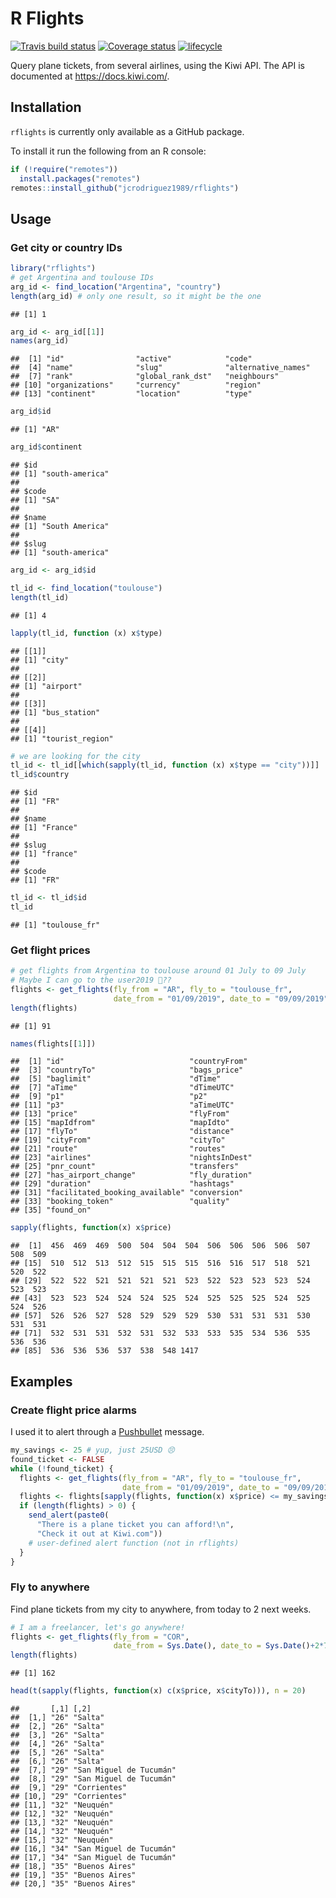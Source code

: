 R Flights
================

[![Travis build
status](https://travis-ci.org/jcrodriguez1989/rflights.svg?branch=master)](https://travis-ci.org/jcrodriguez1989/rflights)
[![Coverage
status](https://codecov.io/gh/jcrodriguez1989/rflights/branch/master/graph/badge.svg)](https://codecov.io/github/jcrodriguez1989/rflights?branch=master)
[![lifecycle](https://img.shields.io/badge/lifecycle-maturing-blue.svg)](https://www.tidyverse.org/lifecycle/#maturing)

Query plane tickets, from several airlines, using the Kiwi API. The API
is documented at <https://docs.kiwi.com/>.

## Installation

`rflights` is currently only available as a GitHub package.

To install it run the following from an R console:

``` r
if (!require("remotes"))
  install.packages("remotes")
remotes::install_github("jcrodriguez1989/rflights")
```

## Usage

### Get city or country IDs

``` r
library("rflights")
# get Argentina and toulouse IDs
arg_id <- find_location("Argentina", "country")
length(arg_id) # only one result, so it might be the one
```

    ## [1] 1

``` r
arg_id <- arg_id[[1]]
names(arg_id)
```

    ##  [1] "id"                "active"            "code"             
    ##  [4] "name"              "slug"              "alternative_names"
    ##  [7] "rank"              "global_rank_dst"   "neighbours"       
    ## [10] "organizations"     "currency"          "region"           
    ## [13] "continent"         "location"          "type"

``` r
arg_id$id
```

    ## [1] "AR"

``` r
arg_id$continent
```

    ## $id
    ## [1] "south-america"
    ## 
    ## $code
    ## [1] "SA"
    ## 
    ## $name
    ## [1] "South America"
    ## 
    ## $slug
    ## [1] "south-america"

``` r
arg_id <- arg_id$id

tl_id <- find_location("toulouse")
length(tl_id)
```

    ## [1] 4

``` r
lapply(tl_id, function (x) x$type)
```

    ## [[1]]
    ## [1] "city"
    ## 
    ## [[2]]
    ## [1] "airport"
    ## 
    ## [[3]]
    ## [1] "bus_station"
    ## 
    ## [[4]]
    ## [1] "tourist_region"

``` r
# we are looking for the city
tl_id <- tl_id[[which(sapply(tl_id, function (x) x$type == "city"))]]
tl_id$country
```

    ## $id
    ## [1] "FR"
    ## 
    ## $name
    ## [1] "France"
    ## 
    ## $slug
    ## [1] "france"
    ## 
    ## $code
    ## [1] "FR"

``` r
tl_id <- tl_id$id
tl_id
```

    ## [1] "toulouse_fr"

### Get flight prices

``` r
# get flights from Argentina to toulouse around 01 July to 09 July
# Maybe I can go to the user2019 🤔??
flights <- get_flights(fly_from = "AR", fly_to = "toulouse_fr",
                       date_from = "01/09/2019", date_to = "09/09/2019")
length(flights)
```

    ## [1] 91

``` r
names(flights[[1]])
```

    ##  [1] "id"                            "countryFrom"                  
    ##  [3] "countryTo"                     "bags_price"                   
    ##  [5] "baglimit"                      "dTime"                        
    ##  [7] "aTime"                         "dTimeUTC"                     
    ##  [9] "p1"                            "p2"                           
    ## [11] "p3"                            "aTimeUTC"                     
    ## [13] "price"                         "flyFrom"                      
    ## [15] "mapIdfrom"                     "mapIdto"                      
    ## [17] "flyTo"                         "distance"                     
    ## [19] "cityFrom"                      "cityTo"                       
    ## [21] "route"                         "routes"                       
    ## [23] "airlines"                      "nightsInDest"                 
    ## [25] "pnr_count"                     "transfers"                    
    ## [27] "has_airport_change"            "fly_duration"                 
    ## [29] "duration"                      "hashtags"                     
    ## [31] "facilitated_booking_available" "conversion"                   
    ## [33] "booking_token"                 "quality"                      
    ## [35] "found_on"

``` r
sapply(flights, function(x) x$price)
```

    ##  [1]  456  469  469  500  504  504  504  506  506  506  506  507  508  509
    ## [15]  510  512  513  512  515  515  515  516  516  517  518  521  520  522
    ## [29]  522  522  521  521  521  521  523  522  523  523  523  524  523  523
    ## [43]  523  523  524  524  524  525  524  525  525  525  524  525  524  526
    ## [57]  526  526  527  528  529  529  529  530  531  531  531  530  531  531
    ## [71]  532  531  531  532  531  532  533  533  535  534  536  535  536  536
    ## [85]  536  536  536  537  538  548 1417

## Examples

### Create flight price alarms

I used it to alert through a [Pushbullet](https://www.pushbullet.com/)
message.

``` r
my_savings <- 25 # yup, just 25USD 😣
found_ticket <- FALSE
while (!found_ticket) {
  flights <- get_flights(fly_from = "AR", fly_to = "toulouse_fr",
                         date_from = "01/09/2019", date_to = "09/09/2019")
  flights <- flights[sapply(flights, function(x) x$price) <= my_savings]
  if (length(flights) > 0) {
    send_alert(paste0(
      "There is a plane ticket you can afford!\n",
      "Check it out at Kiwi.com"))
    # user-defined alert function (not in rflights)
  }
}
```

### Fly to anywhere

Find plane tickets from my city to anywhere, from today to 2 next weeks.

``` r
# I am a freelancer, let's go anywhere!
flights <- get_flights(fly_from = "COR",
                       date_from = Sys.Date(), date_to = Sys.Date()+2*7)
length(flights)
```

    ## [1] 162

``` r
head(t(sapply(flights, function(x) c(x$price, x$cityTo))), n = 20)
```

    ##       [,1] [,2]                   
    ##  [1,] "26" "Salta"                
    ##  [2,] "26" "Salta"                
    ##  [3,] "26" "Salta"                
    ##  [4,] "26" "Salta"                
    ##  [5,] "26" "Salta"                
    ##  [6,] "26" "Salta"                
    ##  [7,] "29" "San Miguel de Tucumán"
    ##  [8,] "29" "San Miguel de Tucumán"
    ##  [9,] "29" "Corrientes"           
    ## [10,] "29" "Corrientes"           
    ## [11,] "32" "Neuquén"              
    ## [12,] "32" "Neuquén"              
    ## [13,] "32" "Neuquén"              
    ## [14,] "32" "Neuquén"              
    ## [15,] "32" "Neuquén"              
    ## [16,] "34" "San Miguel de Tucumán"
    ## [17,] "34" "San Miguel de Tucumán"
    ## [18,] "35" "Buenos Aires"         
    ## [19,] "35" "Buenos Aires"         
    ## [20,] "35" "Buenos Aires"
